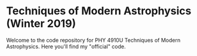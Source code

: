 # Techniques of Modern Astrophysics (Winter 2019)

Welcome to the code repository for PHY 4910U Techniques of Modern Astrophysics.  Here you'll find my "official" code.

